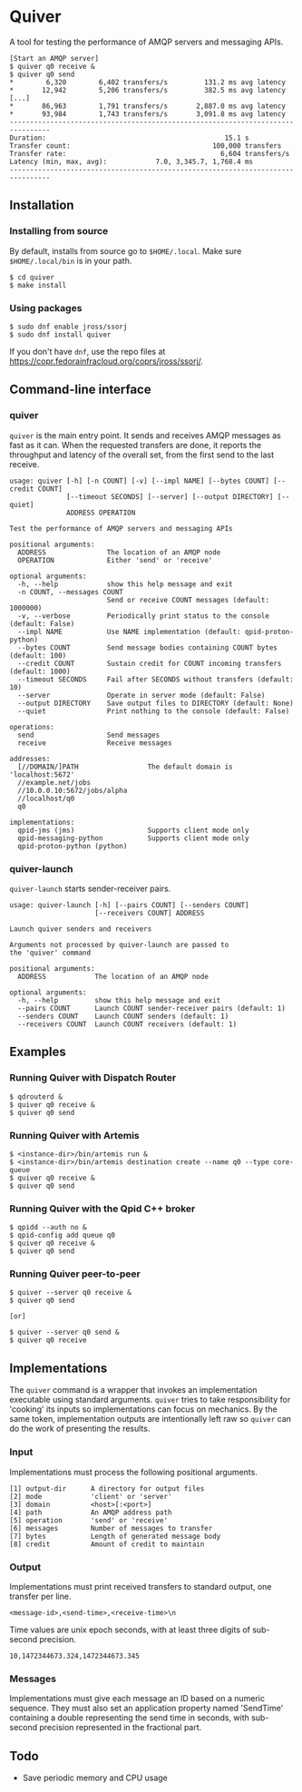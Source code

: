 # Quiver

A tool for testing the performance of AMQP servers and messaging APIs.

    [Start an AMQP server]
    $ quiver q0 receive &
    $ quiver q0 send
    *        6,320        6,402 transfers/s         131.2 ms avg latency
    *       12,942        5,206 transfers/s         382.5 ms avg latency
    [...]
    *       86,963        1,791 transfers/s       2,887.0 ms avg latency
    *       93,984        1,743 transfers/s       3,091.8 ms avg latency
    --------------------------------------------------------------------------------
    Duration:                                            15.1 s
    Transfer count:                                   100,000 transfers
    Transfer rate:                                      6,604 transfers/s
    Latency (min, max, avg):            7.0, 3,345.7, 1,768.4 ms
    --------------------------------------------------------------------------------

## Installation

### Installing from source

By default, installs from source go to `$HOME/.local`.  Make sure
`$HOME/.local/bin` is in your path.

    $ cd quiver
    $ make install

### Using packages

    $ sudo dnf enable jross/ssorj
    $ sudo dnf install quiver

If you don't have `dnf`, use the repo files at
<https://copr.fedorainfracloud.org/coprs/jross/ssorj/>.

## Command-line interface

### quiver

`quiver` is the main entry point.  It sends and receives AMQP messages
as fast as it can.  When the requested transfers are done, it reports
the throughput and latency of the overall set, from the first send to
the last receive.

    usage: quiver [-h] [-n COUNT] [-v] [--impl NAME] [--bytes COUNT] [--credit COUNT]
                  [--timeout SECONDS] [--server] [--output DIRECTORY] [--quiet]
                  ADDRESS OPERATION

    Test the performance of AMQP servers and messaging APIs

    positional arguments:
      ADDRESS               The location of an AMQP node
      OPERATION             Either 'send' or 'receive'

    optional arguments:
      -h, --help            show this help message and exit
      -n COUNT, --messages COUNT
                            Send or receive COUNT messages (default: 1000000)
      -v, --verbose         Periodically print status to the console (default: False)
      --impl NAME           Use NAME implementation (default: qpid-proton-python)
      --bytes COUNT         Send message bodies containing COUNT bytes (default: 100)
      --credit COUNT        Sustain credit for COUNT incoming transfers (default: 1000)
      --timeout SECONDS     Fail after SECONDS without transfers (default: 10)
      --server              Operate in server mode (default: False)
      --output DIRECTORY    Save output files to DIRECTORY (default: None)
      --quiet               Print nothing to the console (default: False)

    operations:
      send                  Send messages
      receive               Receive messages

    addresses:
      [//DOMAIN/]PATH                 The default domain is 'localhost:5672'
      //example.net/jobs
      //10.0.0.10:5672/jobs/alpha
      //localhost/q0
      q0

    implementations:
      qpid-jms (jms)                  Supports client mode only
      qpid-messaging-python           Supports client mode only
      qpid-proton-python (python)

### quiver-launch

`quiver-launch` starts sender-receiver pairs.

    usage: quiver-launch [-h] [--pairs COUNT] [--senders COUNT]
                         [--receivers COUNT] ADDRESS

    Launch quiver senders and receivers

    Arguments not processed by quiver-launch are passed to
    the 'quiver' command

    positional arguments:
      ADDRESS            The location of an AMQP node

    optional arguments:
      -h, --help         show this help message and exit
      --pairs COUNT      Launch COUNT sender-receiver pairs (default: 1)
      --senders COUNT    Launch COUNT senders (default: 1)
      --receivers COUNT  Launch COUNT receivers (default: 1)

## Examples

### Running Quiver with Dispatch Router

    $ qdrouterd &
    $ quiver q0 receive &
    $ quiver q0 send

### Running Quiver with Artemis

    $ <instance-dir>/bin/artemis run &
    $ <instance-dir>/bin/artemis destination create --name q0 --type core-queue
    $ quiver q0 receive &
    $ quiver q0 send
    
### Running Quiver with the Qpid C++ broker

    $ qpidd --auth no &
    $ qpid-config add queue q0
    $ quiver q0 receive &
    $ quiver q0 send

### Running Quiver peer-to-peer

    $ quiver --server q0 receive &
    $ quiver q0 send

    [or]

    $ quiver --server q0 send &
    $ quiver q0 receive

## Implementations

The `quiver` command is a wrapper that invokes an implementation
executable using standard arguments.  `quiver` tries to take
responsibility for 'cooking' its inputs so implementations can focus
on mechanics.  By the same token, implementation outputs are
intentionally left raw so `quiver` can do the work of presenting the
results.

### Input

Implementations must process the following positional arguments.

    [1] output-dir      A directory for output files
    [2] mode            'client' or 'server'
    [3] domain          <host>[:<port>]
    [4] path            An AMQP address path
    [5] operation       'send' or 'receive'
    [6] messages        Number of messages to transfer
    [7] bytes           Length of generated message body
    [8] credit          Amount of credit to maintain

### Output

Implementations must print received transfers to standard output, one
transfer per line.

    <message-id>,<send-time>,<receive-time>\n

Time values are unix epoch seconds, with at least three digits of
sub-second precision.

    10,1472344673.324,1472344673.345

### Messages

Implementations must give each message an ID based on a numeric
sequence.  They must also set an application property named 'SendTime'
containing a double representing the send time in seconds, with
sub-second precision represented in the fractional part.

## Todo

- Save periodic memory and CPU usage
